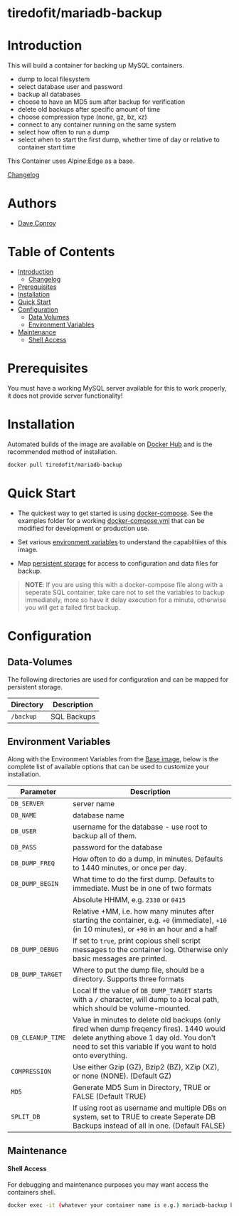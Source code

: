 # tiredofit/mariadb-backup

# Introduction

This will build a container for backing up MySQL containers. 

* dump to local filesystem 
* select database user and password
* backup all databases
* choose to have an MD5 sum after backup for verification
* delete old backups after specific amount of time
* choose compression type (none, gz, bz, xz)
* connect to any container running on the same system
* select how often to run a dump
* select when to start the first dump, whether time of day or relative to container start time

This Container uses Alpine:Edge as a base.


[Changelog](CHANGELOG.md)

# Authors

- [Dave Conroy](https://github.com/tiredofit)

# Table of Contents

- [Introduction](#introduction)
    - [Changelog](CHANGELOG.md)
- [Prerequisites](#prerequisites)
- [Installation](#installation)
- [Quick Start](#quick-start)
- [Configuration](#configuration)
    - [Data Volumes](#data-volumes)
    - [Environment Variables](#environmentvariables)   
- [Maintenance](#maintenance)
    - [Shell Access](#shell-access)

# Prerequisites

You must have a working MySQL server available for this to work properly, it does not provide server functionality!


# Installation

Automated builds of the image are available on [Docker Hub](https://hub.docker.com/tiredofit/mariadb-backup) and is the recommended method of installation.


```bash
docker pull tiredofit/mariadb-backup
```

# Quick Start

* The quickest way to get started is using [docker-compose](https://docs.docker.com/compose/). See the examples folder for a working [docker-compose.yml](examples/docker-compose.yml) that can be modified for development or production use.

* Set various [environment variables](#environment-variables) to understand the capabiltiies of this image.
* Map [persistent storage](#data-volumes) for access to configuration and data files for backup.

> **NOTE**: If you are using this with a docker-compose file along with a seperate SQL container, take care not to set the variables to backup immediately, more so have it delay execution for a minute, otherwise you will get a failed first backup.

# Configuration

## Data-Volumes

The following directories are used for configuration and can be mapped for persistent storage.

| Directory | Description |
|-----------|-------------|
| `/backup` | SQL Backups |
      

## Environment Variables

Along with the Environment Variables from the [Base image](https://hub.docker.com/r/tiredofit/alpine), below is the complete list of available options that can be used to customize your installation.


| Parameter | Description |
|-----------|-------------|
|  `DB_SERVER` | server name
|  `DB_NAME` | database name
|  `DB_USER` | username for the database - use root to backup all of them.
|  `DB_PASS` | password for the database
|  `DB_DUMP_FREQ` | How often to do a dump, in minutes. Defaults to 1440 minutes, or once per day.
|  `DB_DUMP_BEGIN` | What time to do the first dump. Defaults to immediate. Must be in one of two formats
| | Absolute HHMM, e.g. `2330` or `0415`
| | Relative +MM, i.e. how many minutes after starting the container, e.g. `+0` (immediate), `+10` (in 10 minutes), or `+90` in an hour and a half
|  `DB_DUMP_DEBUG` | If set to `true`, print copious shell script messages to the container log. Otherwise only basic messages are printed.
|  `DB_DUMP_TARGET` | Where to put the dump file, should be a directory. Supports three formats |
| |  Local If the value of `DB_DUMP_TARGET` starts with a `/` character, will dump to a local path, which should be volume-mounted.
|  `DB_CLEANUP_TIME` | Value in minutes to delete old backups (only fired when dump freqency fires). 1440 would delete anything above 1 day old. You don't need to set this variable if you want to hold onto everything.
|  `COMPRESSION` | Use either Gzip (GZ), Bzip2 (BZ), XZip (XZ), or none (NONE). (Default GZ)
|  `MD5` | Generate MD5 Sum in Directory, TRUE or FALSE (Default TRUE)
|  `SPLIT_DB` | If using root as username and multiple DBs on system, set to TRUE to create Seperate DB Backups instead of all in one. (Default FALSE)


## Maintenance
#### Shell Access

For debugging and maintenance purposes you may want access the containers shell. 

```bash
docker exec -it (whatever your container name is e.g.) mariadb-backup bash
```

